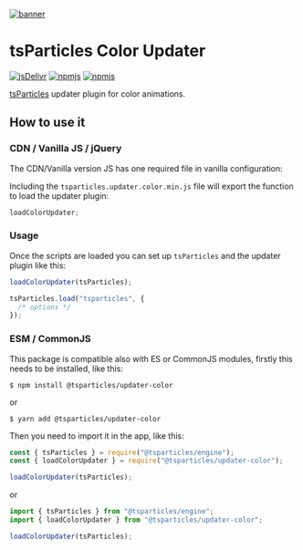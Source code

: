 [![banner](https://particles.js.org/images/banner2.png)](https://particles.js.org)

# tsParticles Color Updater

[![jsDelivr](https://data.jsdelivr.com/v1/package/npm/@tsparticles/updater-color/badge)](https://www.jsdelivr.com/package/npm/@tsparticles/updater-color)
[![npmjs](https://badge.fury.io/js/@tsparticles/updater-color.svg)](https://www.npmjs.com/package/@tsparticles/updater-color)
[![npmjs](https://img.shields.io/npm/dt/@tsparticles/updater-color)](https://www.npmjs.com/package/@tsparticles/updater-color)

[tsParticles](https://github.com/matteobruni/tsparticles) updater plugin for color animations.

## How to use it

### CDN / Vanilla JS / jQuery

The CDN/Vanilla version JS has one required file in vanilla configuration:

Including the `tsparticles.updater.color.min.js` file will export the function to load the updater plugin:

```javascript
loadColorUpdater;
```

### Usage

Once the scripts are loaded you can set up `tsParticles` and the updater plugin like this:

```javascript
loadColorUpdater(tsParticles);

tsParticles.load("tsparticles", {
  /* options */
});
```

### ESM / CommonJS

This package is compatible also with ES or CommonJS modules, firstly this needs to be installed, like this:

```shell
$ npm install @tsparticles/updater-color
```

or

```shell
$ yarn add @tsparticles/updater-color
```

Then you need to import it in the app, like this:

```javascript
const { tsParticles } = require("@tsparticles/engine");
const { loadColorUpdater } = require("@tsparticles/updater-color");

loadColorUpdater(tsParticles);
```

or

```javascript
import { tsParticles } from "@tsparticles/engine";
import { loadColorUpdater } from "@tsparticles/updater-color";

loadColorUpdater(tsParticles);
```
